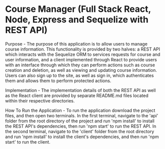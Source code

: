 # Course Manager (Full Stack React, Node, Express and Sequelize with REST API)

Purpose  - The purpose of this application is to allow users to manage course information. This functionality is provided by two halves: a REST API which interacts with the Sequelize ORM to services requests for course and user information, and a client implemented through React to provide users with an interface through which they can perform actions such as course creation and deletion, as well as viewing and updating course information. Users can also sign up to the site, as well as sign in, which authenticates them and allows them to perform protected actions.

Implementation - The implementation details of both the REST API as well as the React client are provided by separate README.md files located within their respective directories.

How To Run the Application - To run the application download the project files, and then open two terminals. In the first terminal, navigate to the 'api' folder from the root directory of the project and run 'npm install' to install the REST API's dependencies, then run 'npm start' to run the REST API. In the second terminal, navigate to the 'client' folder from the root directory and run 'npm install' to install the client's dependencies, and then run 'npm start' to run the client.
